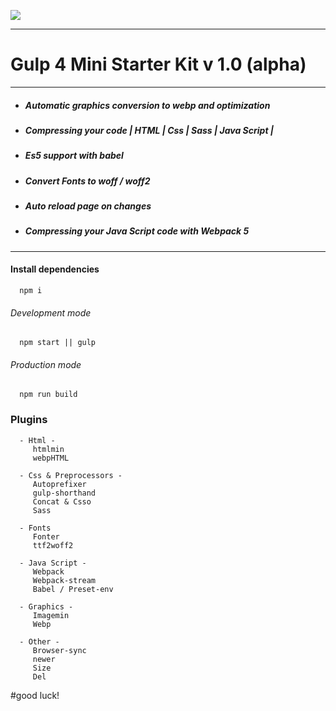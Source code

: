 ![](https://miro.medium.com/max/1400/1*FH12a2fX61aHOn39pff9vA.jpeg)

---

# Gulp 4 Mini Starter Kit v 1.0 (alpha)

---

- ##### Automatic graphics conversion to webp and optimization
- ##### Compressing your code | HTML | Css | Sass | Java Script |
- ##### Es5 support with babel
- ##### Convert Fonts to woff / woff2
- ##### Auto reload page on changes
- ##### Compressing your Java Script code with Webpack 5

---

#### Install dependencies

      npm i

###### Development mode

      npm start || gulp

###### Production mode

      npm run build

### Plugins

      - Html -
         htmlmin
         webpHTML

      - Css & Preprocessors -
         Autoprefixer
         gulp-shorthand
         Concat & Csso
         Sass

      - Fonts
         Fonter
         ttf2woff2

      - Java Script -
         Webpack
         Webpack-stream
         Babel / Preset-env

      - Graphics -
         Imagemin
         Webp

      - Other -
         Browser-sync
         newer
         Size
         Del

#good luck!

